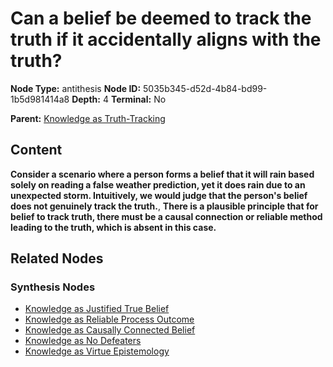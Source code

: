 # Can a belief be deemed to track the truth if it accidentally aligns with the truth?

**Node Type:** antithesis
**Node ID:** 5035b345-d52d-4b84-bd99-1b5d981414a8
**Depth:** 4
**Terminal:** No

**Parent:** [Knowledge as Truth-Tracking](knowledge-as-truth-tracking-synthesis-c46fe083-1016-4558-a8cd-14246095ec8c.md)

## Content

**Consider a scenario where a person forms a belief that it will rain based solely on reading a false weather prediction, yet it does rain due to an unexpected storm. Intuitively, we would judge that the person's belief does not genuinely track the truth.**, **There is a plausible principle that for belief to track truth, there must be a causal connection or reliable method leading to the truth, which is absent in this case.**

## Related Nodes

### Synthesis Nodes

- [Knowledge as Justified True Belief](knowledge-as-justified-true-belief-synthesis-84204919-4bcc-4c87-8e3f-0e1577ecd5cc.md)
- [Knowledge as Reliable Process Outcome](knowledge-as-reliable-process-outcome-synthesis-8bfe86fd-820f-40b7-a1da-59aac9f3c815.md)
- [Knowledge as Causally Connected Belief](knowledge-as-causally-connected-belief-synthesis-111c25da-bcaf-43d3-a208-439d61313e9c.md)
- [Knowledge as No Defeaters](knowledge-as-no-defeaters-synthesis-3f9bfa25-7cc9-41e5-920e-dc3e56eae955.md)
- [Knowledge as Virtue Epistemology](knowledge-as-virtue-epistemology-synthesis-6a13b3a7-f73f-450e-8f35-b0e3b65499c5.md)
